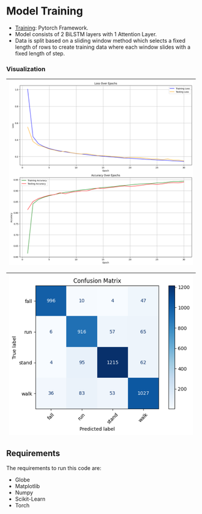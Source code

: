 # Model Training

- [Training](./pytorch_training.ipynb): Pytorch Framework.
- Model consists of 2 BiLSTM layers with 1 Attention Layer.
- Data is split based on a sliding window method which selects a fixed length of rows to create training data where each window slides with a fixed length of step.

### Visualization

| ![Image 1](./Images/plot_1.png)  |
|:--------------------------------:|

| ![Image 2](./Images/cm_1.png)    |
|:--------------------------------:|

## Requirements
The requirements to run this code are:
- Globe
- Matplotlib
- Numpy
- Scikit-Learn
- Torch